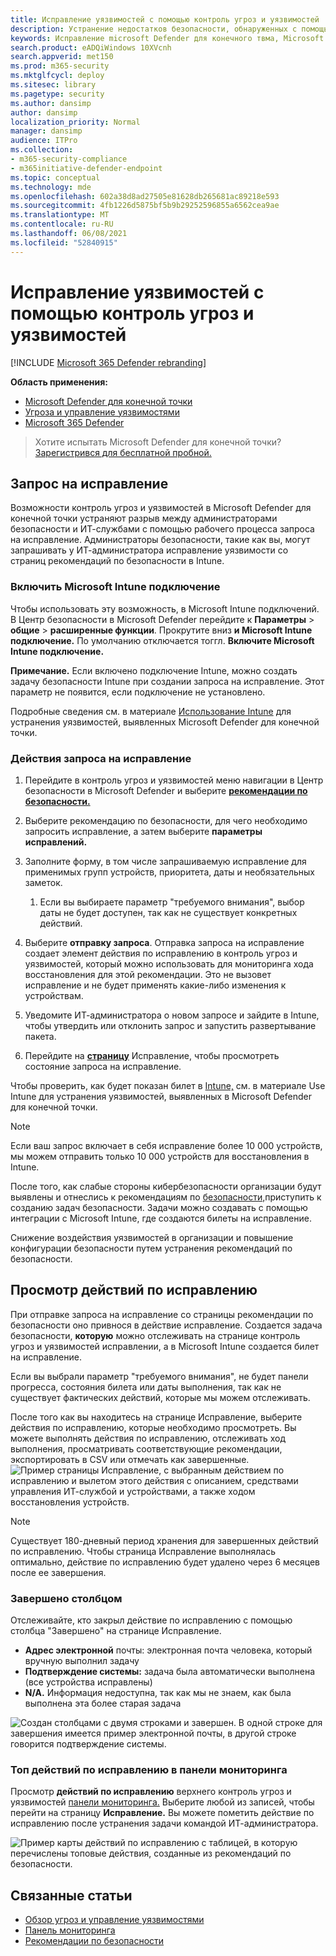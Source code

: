 ```yaml
---
title: Исправление уязвимостей с помощью контроль угроз и уязвимостей
description: Устранение недостатков безопасности, обнаруженных с помощью рекомендаций по безопасности, и создание исключений при необходимости в контроль угроз и уязвимостей.
keywords: Исправление microsoft Defender для конечного твма, Microsoft Defender для endpoint tvm, контроль угроз и уязвимостей, угрозы & управление уязвимостями, устранение угрозы & управление уязвимостями, intune восстановления tvm, sccm восстановления tvm
search.product: eADQiWindows 10XVcnh
search.appverid: met150
ms.prod: m365-security
ms.mktglfcycl: deploy
ms.sitesec: library
ms.pagetype: security
ms.author: dansimp
author: dansimp
localization_priority: Normal
manager: dansimp
audience: ITPro
ms.collection:
- m365-security-compliance
- m365initiative-defender-endpoint
ms.topic: conceptual
ms.technology: mde
ms.openlocfilehash: 602a38d8ad27505e81628db265681ac89218e593
ms.sourcegitcommit: 4fb1226d5875bf5b9b29252596855a6562cea9ae
ms.translationtype: MT
ms.contentlocale: ru-RU
ms.lasthandoff: 06/08/2021
ms.locfileid: "52840915"
---
```

# <a name="remediate-vulnerabilities-with-threat-and-vulnerability-management"></a>Исправление уязвимостей с помощью контроль угроз и уязвимостей

[!INCLUDE [Microsoft 365 Defender rebranding](../../includes/microsoft-defender.md)]

**Область применения:**
- [Microsoft Defender для конечной точки](https://go.microsoft.com/fwlink/?linkid=2154037)
- [Угроза и управление уязвимостями](next-gen-threat-and-vuln-mgt.md)
- [Microsoft 365 Defender](https://go.microsoft.com/fwlink/?linkid=2118804)

>Хотите испытать Microsoft Defender для конечной точки? [Зарегистрився для бесплатной пробной.](https://www.microsoft.com/microsoft-365/windows/microsoft-defender-atp?ocid=docs-wdatp-portaloverview-abovefoldlink)

## <a name="request-remediation"></a>Запрос на исправление

Возможности контроль угроз и уязвимостей в Microsoft Defender для конечной точки устраняют разрыв между администраторами безопасности и ИТ-службами с помощью рабочего процесса запроса на исправление. Администраторы безопасности, такие как вы, могут запрашивать у  ИТ-администратора исправление уязвимости со страниц рекомендаций по безопасности в Intune.

### <a name="enable-microsoft-intune-connection"></a>Включить Microsoft Intune подключение

Чтобы использовать эту возможность, в Microsoft Intune подключений. В Центр безопасности в Microsoft Defender перейдите к **Параметры**  >  **общие**  >  **расширенные функции**. Прокрутите вниз **и Microsoft Intune подключение.** По умолчанию отключается тоггл. **Включите Microsoft Intune подключение.** 

**Примечание.** Если включено подключение Intune, можно создать задачу безопасности Intune при создании запроса на исправление. Этот параметр не появится, если подключение не установлено.

Подробные сведения см. в материале [Использование Intune](/intune/atp-manage-vulnerabilities) для устранения уязвимостей, выявленных Microsoft Defender для конечной точки.

### <a name="remediation-request-steps"></a>Действия запроса на исправление

1. Перейдите в контроль угроз и уязвимостей меню навигации в Центр безопасности в Microsoft Defender и выберите [**рекомендации по безопасности.**](tvm-security-recommendation.md)

2. Выберите рекомендацию по безопасности, для чего необходимо запросить исправление, а затем выберите **параметры исправлений.**

3. Заполните форму, в том числе запрашиваемую исправление для применимых групп устройств, приоритета, даты и необязательных заметок.
    1. Если вы выбираете параметр "требуемого внимания", выбор даты не будет доступен, так как не существует конкретных действий.

4. Выберите **отправку запроса**. Отправка запроса на исправление создает элемент действия по исправлению в контроль угроз и уязвимостей, который можно использовать для мониторинга хода восстановления для этой рекомендации. Это не вызовет исправление и не будет применять какие-либо изменения к устройствам.

5. Уведомите ИТ-администратора о новом запросе и зайдите в Intune, чтобы утвердить или отклонить запрос и запустить развертывание пакета.

6. Перейдите на [**страницу**](tvm-remediation.md) Исправление, чтобы просмотреть состояние запроса на исправление.

Чтобы проверить, как будет показан билет в [Intune,](/intune/atp-manage-vulnerabilities) см. в материале Use Intune для устранения уязвимостей, выявленных в Microsoft Defender для конечной точки.

>[!NOTE]
>Если ваш запрос включает в себя исправление более 10 000 устройств, мы можем отправить только 10 000 устройств для восстановления в Intune.

После того, как слабые стороны кибербезопасности организации будут выявлены и отнеслись к рекомендациям по [безопасности,](tvm-security-recommendation.md)приступить к созданию задач безопасности. Задачи можно создавать с помощью интеграции с Microsoft Intune, где создаются билеты на исправление.

Снижение воздействия уязвимостей в организации и повышение конфигурации безопасности путем устранения рекомендаций по безопасности.

## <a name="view-your-remediation-activities"></a>Просмотр действий по исправлению

При отправке запроса на исправление со страницы рекомендации по безопасности оно привнося в действие исправление. Создается задача безопасности, **которую** можно отслеживать на странице контроль угроз и уязвимостей исправлении, а в Microsoft Intune создается билет на исправление.

Если вы выбрали параметр "требуемого внимания", не будет панели прогресса, состояния билета или даты выполнения, так как не существует фактических действий, которые мы можем отслеживать.

После того как вы находитесь на странице Исправление, выберите действия по исправлению, которые необходимо просмотреть. Вы можете выполнять действия по исправлению, отслеживать ход выполнения, просматривать соответствующие рекомендации, экспортировать в CSV или отмечать как завершенные.
![Пример страницы Исправление, с выбранным действием по исправлению и вылетом этого действия с описанием, средствами управления ИТ-службой и устройствами, а также ходом восстановления устройств.](images/remediation_flyouteolsw.png)

>[!NOTE]
> Существует 180-дневный период хранения для завершенных действий по исправлению. Чтобы страница Исправление выполнялась оптимально, действие по исправлению будет удалено через 6 месяцев после ее завершения.

### <a name="completed-by-column"></a>Завершено столбцом

Отслеживайте, кто закрыл действие по исправлению с помощью столбца "Завершено" на странице Исправление.

- **Адрес электронной** почты: электронная почта человека, который вручную выполнил задачу
- **Подтверждение системы:** задача была автоматически выполнена (все устройства исправлены)
- **N/A.** Информация недоступна, так как мы не знаем, как была выполнена эта более старая задача

![Создан столбцами с двумя строками и завершен. В одной строке для завершения имеется пример электронной почты, в другой строке говорится подтверждение системы.](images/tvm-completed-by.png)

### <a name="top-remediation-activities-in-the-dashboard"></a>Топ действий по исправлению в панели мониторинга

Просмотр **действий по исправлению** верхнего контроль угроз и уязвимостей [панели мониторинга.](tvm-dashboard-insights.md) Выберите любой из записей, чтобы перейти на страницу **Исправление.** Вы можете пометить действие по исправлению после устранения задачи командой ИТ-администратора.

![Пример карты действий по исправлению с таблицей, в которую перечислены топовые действия, созданные из рекомендаций по безопасности.](images/tvm-remediation-activities-card.png)

## <a name="related-articles"></a>Связанные статьи

- [Обзор угроз и управление уязвимостями](next-gen-threat-and-vuln-mgt.md)
- [Панель мониторинга](tvm-dashboard-insights.md)
- [Рекомендации по безопасности](tvm-security-recommendation.md)
